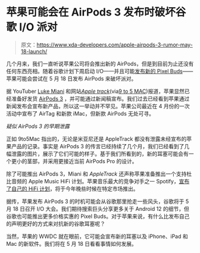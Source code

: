 # 苹果可能会在 AirPods 3 发布时破坏谷歌 I/O 派对

> 原文：<https://www.xda-developers.com/apple-airpods-3-rumor-may-18-launch/>

几个月来，我们一直听说苹果公司将会推出新的 AirPods，但是到目前为止还没有任何东西亮相。随着谷歌计划下周启动 I/O——并且可能[发布新的 Pixel Buds](https://www.xda-developers.com/google-pixel-buds-a-are-official-but-you-still-cant-buy-them/)——苹果可能会尝试在 5 月 18 日发布 AirPods 来破坏派对。

据 YouTuber [Luke Miani](https://twitter.com/LukeMiani/status/1392965631641853959) 和网站[*Apple track*](https://appletrack.com/rumor-suggests-new-airpods-coming-next-week/?utm_source=twitter&utm_medium=social&utm_campaign=ReviveOldPost)(via[9 to 5 MAC](https://9to5mac.com/2021/05/13/sketchy-rumor-claims-apple-will-launch-airpods-3-on-may-18/))报道，苹果显然已经准备好发货 [AirPods 3](https://www.xda-developers.com/apple-airpods-3/) ，并可能通过新闻稿宣布。我们过去已经看到苹果通过新闻发布会宣布新产品，所以这一举动并不罕见。苹果公司最近在 4 月份的一次活动中宣布了 AirTag 和新款 iMac，但新款 AirPods 无处可寻。

*疑似 AirPods 3 的早期泄露*

正如 9to5Mac 指出的，无论是米亚尼还是 AppleTrack 都没有泄露未经宣布的苹果产品的记录。事实是 AirPods 3 的传言已经持续了几个月，我们已经看到了几幅泄露的图片，展示了它们可能的样子。基于我们所看到的，新的耳塞可能会有一个更小的茎部，并采用更接近当前 AirPods Pro 的设计。

除了可能推出 AirPods 3，Miani 和 *AppleTrack* 还声称苹果准备推出一个支持杜比音频的 Apple Music HiFi 计划。苹果音乐最大的竞争对手之一 Spotify，[宣布了自己的 HiFi 计划](https://www.xda-developers.com/spotify-hifi-lossless-music-streaming/)，将于今年晚些时候在特定市场推出。

据传，苹果发布 AirPods 3 的时机可能会从谷歌那里抢走一些风头，谷歌将于 5 月 18 日召开 I/O 大会。我们期待搜索巨头分享更多关于 Android 12 的细节，但谷歌也可能推出更多价格实惠的 Pixel Buds。对于苹果来说，有什么比发布自己的声明更好的方式来对抗新的谷歌耳塞呢？

当然，苹果的 WWDC 就在眼前，它可能会宣布新的耳塞以及 iPhone、iPad 和 Mac 的新软件。我们将在 5 月 18 日看看事情如何发展。